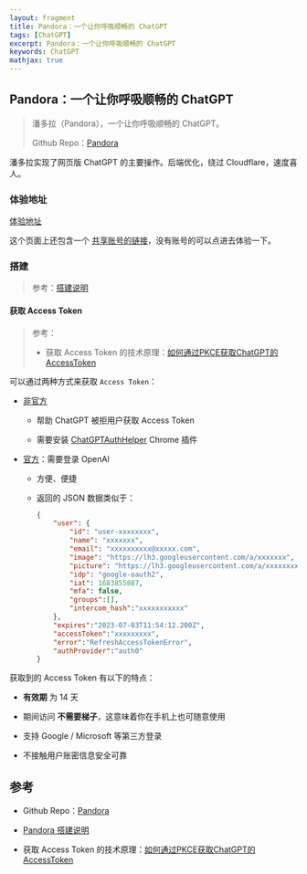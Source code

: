 ```yaml
---
layout: fragment
title: Pandora：一个让你呼吸顺畅的 ChatGPT
tags: [ChatGPT]
excerpt: Pandora：一个让你呼吸顺畅的 ChatGPT
keywords: ChatGPT
mathjax: true
---
```


## Pandora：一个让你呼吸顺畅的 ChatGPT

> 潘多拉（Pandora），一个让你呼吸顺畅的 ChatGPT。
>
> Github Repo：[Pandora](https://github.com/pengzhile/pandora)

潘多拉实现了网页版 ChatGPT 的主要操作。后端优化，绕过 Cloudflare，速度喜人。

### 体验地址

[体验地址](https://chat.zhile.io/)

这个页面上还包含一个 [共享账号的链接](https://chat-shared2.zhile.io/shared.html)，没有账号的可以点进去体验一下。




### 搭建

> 参考：[搭建说明](https://github.com/pengzhile/pandora/blob/master/doc/wiki.md)


#### 获取 Access Token

> 参考：
>
> - 获取 Access Token 的技术原理：[如何通过PKCE获取ChatGPT的AccessToken](https://zhile.io/2023/05/19/how-to-get-chatgpt-access-token-via-pkce.html)


可以通过两种方式来获取 `Access Token`：

- [非官方](http://ai.fakeopen.com/auth)

  - 帮助 ChatGPT 被拒用户获取 Access Token

  - 需要安装 [ChatGPTAuthHelper](https://github.com/pengzhile/ChatGPTAuthHelper) Chrome 插件

- [官方](https://chat.openai.com/api/auth/session)：需要登录 OpenAI

  - 方便、便捷

  - 返回的 JSON 数据类似于：

    ```json
    {
        "user": {
            "id": "user-xxxxxxxx",
            "name": "xxxxxxx",
            "email": "xxxxxxxxxx@xxxxx.com",
            "image": "https://lh3.googleusercontent.com/a/xxxxxxx",
            "picture": "https://lh3.googleusercontent.com/a/xxxxxxxx",
            "idp": "google-oauth2",
            "iat": 1683855887,
            "mfa": false,
            "groups":[],
            "intercom_hash":"xxxxxxxxxxx"
        },
        "expires":"2023-07-03T11:54:12.200Z",
        "accessToken":"xxxxxxxxx",
        "error":"RefreshAccessTokenError",
        "authProvider":"auth0"
    }
    ```

获取到的 Access Token 有以下的特点：

- **有效期** 为 14 天

- 期间访问 **不需要梯子**，这意味着你在手机上也可随意使用

- 支持 Google / Microsoft 等第三方登录

- 不接触用户账密信息安全可靠


## 参考

- Github Repo：[Pandora](https://github.com/pengzhile/pandora)

- [Pandora 搭建说明](https://github.com/pengzhile/pandora/blob/master/doc/wiki.md)

- 获取 Access Token 的技术原理：[如何通过PKCE获取ChatGPT的AccessToken](https://zhile.io/2023/05/19/how-to-get-chatgpt-access-token-via-pkce.html)






